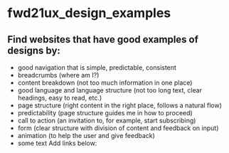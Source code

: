 # fwd21ux_design_examples

## Find websites that have good examples of designs by:

- good navigation that is simple, predictable, consistent
- breadcrumbs (where am I?)
- content breakdown (not too much information in one place)
- good language and language structure (not too long text, clear headings, easy to read, etc.)
- page structure (right content in the right place, follows a natural flow)
- predictability (page structure guides me in how to proceed)
- call to action (an invitation to, for example, start subscribing)
- form (clear structure with division of content and feedback on input)
- animation (to help the user and give feedback)
- some text
Add links below:
